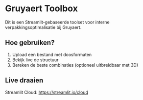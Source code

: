 # Gruyaert Toolbox

Dit is een Streamlit-gebaseerde toolset voor interne verpakkingsoptimalisatie bij Gruyaert.

## Hoe gebruiken?

1. Upload een bestand met doosformaten
2. Bekijk live de structuur
3. Bereken de beste combinaties (optioneel uitbreidbaar met 3D)

## Live draaien

Streamlit Cloud: https://streamlit.io/cloud